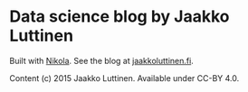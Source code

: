 # Data science blog by Jaakko Luttinen

Built with [Nikola](https://getnikola.com/).  See the blog at
[jaakkoluttinen.fi](http://jaakkoluttinen.fi).

Content (c) 2015 Jaakko Luttinen.  Available under CC-BY 4.0.